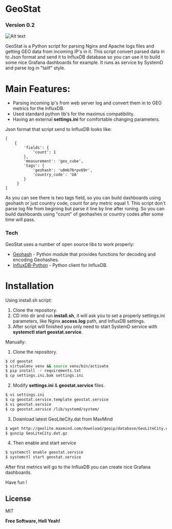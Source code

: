 # GeoStat
### Version 0.2
![Alt text](https://github.com/ratibor78/geostat/blob/master/geostat.png?raw=true "Grafana dashboard example")


GeoStat is a Python script for parsing Nginx and Apache logs files and getting GEO data from incoming IP's in it. This script convert parsed data in to Json format and send it to InfluxDB database so you can use it to build some nice Grafana dashboards for example. It runs as service by SystemD and parse log in "tailf" style.
# Main Features:

  - Parsing incoming ip's from web server log and convert them in to GEO metrics for   the InfluxDB.
  - Used standard python lib's for the maximus compatibility.
  - Having an external **settings.ini** for comfortable changing parameters.

Json format that script send to InfluxDB looks like:
```
[
    {
        'fields': {
            'count': 1
        },
        'measurement': 'geo_cube',
        'tags': {
            'geohash': 'u8mb76rpv69r',
            'country_code': 'UA'
        }
     }
]
```
As you can see there is two tags field, so you can build dashboards using geohash or just country code, count for any metric equal 1. This script don't parse log file from begining but parse it line by line after runing. So you can build dashboards using "count" of geohashes or country codes after some time will pass.

### Tech

GeoStat uses a number of open source libs to work properly:

* [Geohash](https://github.com/vinsci/geohash) - Python module that provides functions for decoding and encoding Geohashes.
* [InfluxDB-Python](https://github.com/influxdata/influxdb-python) - Python client for InfluxDB.

# Installation
Using install.sh script:
1) Clone the repository.
2) CD into dir and run **install.sh**, it will ask you to set a properly settings.ini parameters, like Nginx **access.log** path, and InfluxDB settings.  
3) After script will finished you only need to start SystemD service with **systemctl start geostat.service**.

Manually:
1) Clone the repository.
```sh
$ cd geostat
$ virtualenv venv && source venv/bin/activate
$ pip install -r requirements.txt
$ cp settings.ini.bak settings.ini
```
2) Modify **settings.ini** & **geostat.service** files.
```sh
$ vi settings.ini
$ cp geostat.service.template geostat.service
$ vi geostat.service
$ cp geostat.service /lib/systemd/system/
```
3) Download latest GeoLiteCity.dat from MaxMind
```sh
$ wget http://geolite.maxmind.com/download/geoip/database/GeoLiteCity.dat.gz
$ gunzip GeoLiteCity.dat.gz
```
4) Then enable and start service
```sh
$ systemctl enable geostat.service
$ systemctl start geostat.service
```

After first metrics will go to the InfluxDB you can create nice Grafana dashboards.

Have fun !

License
----

MIT

**Free Software, Hell Yeah!**
